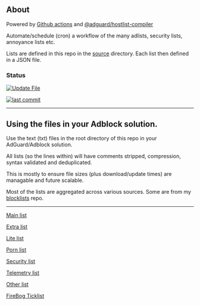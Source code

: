 ## About

Powered by [Github actions](https://github.com/features/actions) and [@adguard/hostlist-compiler](https://github.com/AdguardTeam/FiltersCompiler)

Automate/schedule (cron) a workflow of the many adlists, security lists, annoyance lists etc.

Lists are defined in this repo in the [source](source) directory. Each list then defined in a JSON file.


### Status

[![Update File](https://github.com/SystemJargon/filters/actions/workflows/main.yml/badge.svg)](https://github.com/SystemJargon/filters/actions/workflows/main.yml)

<!-- [![GitHub stars](https://img.shields.io/github/stars/systemjargon/filters)](https://github.com/systemjargon/filters/stargazers) [![GitHub stars](https://img.shields.io/github/forks/systemjargon/filters)](https://github.com/systemjargon/filters/stargazers) [![GitHub stars](https://img.shields.io/github/issues/systemjargon/filters)](https://github.com/systemjargon/filters/stargazers) -->


[![last commit](https://img.shields.io/github/last-commit/SystemJargon/filters.svg)](https://github.com/SystemJargon/filters/commits/master)

<!--
[![commit activity](https://img.shields.io/github/commit-activity/y/SystemJargon/filters.svg)](https://github.com/SystemJargon/filters/commits/master) -->

----

## Using the files in your Adblock solution.

Use the text (txt) files in the root directory of this repo in your AdGuard/Adblock solution. 

All lists (so the lines within) will have comments stripped, compression, syntax validated and deduplicated. 

This is mostly to ensure file sizes (plus download/update times) are managable and future scalable.

Most of the lists are aggregated across various sources. Some are from my [blocklists](https://github.com/systemjargon/blocklists) repo.


----


[Main list](https://raw.githubusercontent.com/systemjargon/filters/main/filter.txt)

[Extra list](https://raw.githubusercontent.com/systemjargon/filters/main/extra.txt)

[Lite list](https://raw.githubusercontent.com/systemjargon/filters/main/lite.txt)

[Porn list](https://raw.githubusercontent.com//systemjargon/filters/main/porn.txt)

[Security list](https://raw.githubusercontent.com/systemjargon/filters/main/security.txt)

[Telemetry list](https://raw.githubusercontent.com/systemjargon/filters/main/security.txt)

[Other list](https://raw.githubusercontent.com/systemjargon/filters/main/other.txt)

[FireBog Ticklist](https://raw.githubusercontent.com/systemjargon/filters/main/firebog-ticklist.txt)
